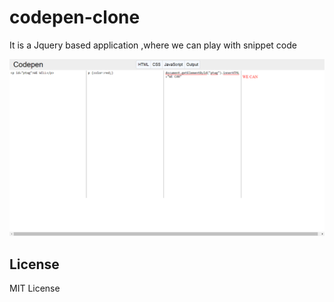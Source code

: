 # codepen-clone
It is a Jquery based application ,where we can  play with snippet code  

![CodePen-Clone](https://github.com/ganeshmukesh123/codepen-clone/blob/master/output.png?raw=true "CodePen-clone")

## License

  MIT License

